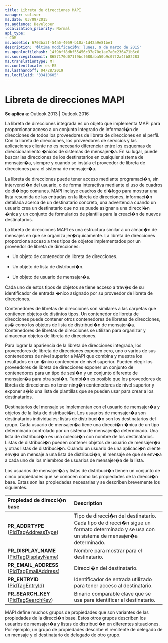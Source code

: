 ```yaml
---
title: Libreta de direcciones MAPI
manager: soliver
ms.date: 03/09/2015
ms.audience: Developer
localization_priority: Normal
api_type:
- COM
ms.assetid: 6703ba3f-54a5-4059-b10a-1d42a9e81be1
description: '�ltima modificaci�n: lunes, 9 de marzo de 2015'
ms.openlocfilehash: 14f9bff8dbf55456c37e70e1ae7a0c236471b6c0
ms.sourcegitcommit: 8657170d071f9bcf680aba50b9c07f2a4fb82283
ms.translationtype: MT
ms.contentlocale: es-ES
ms.lasthandoff: 04/28/2019
ms.locfileid: "33410605"
---
```

# <a name="mapi-address-book"></a>Libreta de direcciones MAPI

  
  
**Se aplica a**: Outlook 2013 | Outlook 2016 
  
La libreta de direcciones integrada es un objeto que implementa MAPI para proporcionar acceso a un conjunto integrado de informaci�n de direcciones de todos los proveedores de libreta de direcciones en el perfil. Con la libreta de direcciones, los proveedores de servicios y las aplicaciones cliente no es necesario diferenciar entre los esquemas de direccionamiento �nicos de sistemas de mensajer�a. En su lugar, puede buscar las direcciones de los destinatarios en cualquier sistema de mensajer�a, siempre y cuando se instala el proveedor de libreta de direcciones para el sistema de mensajer�a.
  
La libreta de direcciones puede tener acceso mediante programaci�n, sin intervenci�n del usuario, o de forma interactiva mediante el uso de cuadros de di�logo comunes. MAPI incluye cuadros de di�logo para mostrar una lista resumida de las entradas en la libreta de direcciones, informaci�n detallada acerca de un destinatario concreto, una advertencia cuando un usuario crea un destinatario que no se puede asignar a una direcci�n �nica y un conjunto de formularios de plantilla para la creaci�n de nuevos destinatarios.
  
La libreta de direcciones MAPI es una estructura similar a un almac�n de mensajes en que se organiza jer�rquicamente. La libreta de direcciones proporciona acceso a tres tipos de objetos implementados por un proveedor de libreta de direcciones:
  
- Un objeto de contenedor de libreta de direcciones.
    
- Un objeto de lista de distribuci�n.
    
- Un objeto de usuario de mensajer�a.
    
Cada uno de estos tipos de objetos se tiene acceso a trav�s de su identificador de entrada �nico asignado por su proveedor de libreta de direcciones. 
  
Contenedores de libretas de direcciones son similares a las carpetas que contienen objetos de distintos tipos. Un contenedor de libreta de direcciones puede contener otros contenedores de libretas de direcciones, as� como los objetos de lista de distribuci�n de mensajer�a. Contenedores de libretas de direcciones se utilizan para organizar y almacenar objetos de libreta de direcciones.
  
Para lograr la apariencia de la libreta de direcciones integrada, los proveedores de libreta de direcciones exponen cero, uno o varios de sus contenedores de nivel superior a MAPI que combina y muestra los resultados en un �nico contenedor de nivel superior. Pueden elegir los proveedores de libreta de direcciones exponer un conjunto de contenedores para un tipo de sesi�n y un conjunto diferente de mensajer�a para otra sesi�n. Tambi�n es posible que los proveedores de libreta de direcciones no tener ning�n contenedores de nivel superior y exponer s�lo una lista de plantillas que se pueden usar para crear a los destinatarios.
  
Destinatarios del mensaje se implementan con el usuario de mensajer�a y objetos de la lista de distribuci�n. Los usuarios de mensajer�a son destinatarios individuales; listas de distribuci�n son los destinatarios del grupo. Cada usuario de mensajer�a tiene una direcci�n �nica de un tipo determinado controlado por un sistema de mensajer�a determinado. Una lista de distribuci�n es una colecci�n con nombre de los destinatarios. Listas de distribuci�n pueden contener objetos de usuario de mensajer�a y otras listas de distribuci�n. Cuando un usuario de una aplicaci�n cliente env�a un mensaje a una lista de distribuci�n, el mensaje se que se env�a a cada uno de los miembros de usuarios de mensajer�a de la lista. 
  
Los usuarios de mensajer�a y listas de distribuci�n tienen un conjunto de cinco propiedades que se conocen como las propiedades de la direcci�n base. Estas son las propiedades necesarias y se describen brevemente los siguientes.
  
|**Propiedad de direcci�n base**|**Description**|
|:-----|:-----|
|**PR_ADDRTYPE** ([PidTagAddressType](pidtagaddresstype-canonical-property.md))  <br/> |Tipo de direcci�n del destinatario. Cada tipo de direcci�n sigue un formato determinado y se usa con un sistema de mensajer�a determinado.  <br/> |
|**PR_DISPLAY_NAME** ([PidTagDisplayName](pidtagdisplayname-canonical-property.md))  <br/> |Nombre para mostrar para el destinatario.  <br/> |
|**PR_EMAIL_ADDRESS** ([PidTagEmailAddress](pidtagemailaddress-canonical-property.md))  <br/> |Direcci�n del destinatario.  <br/> |
|**PR_ENTRYID** ([PidTagEntryId](pidtagentryid-canonical-property.md))  <br/> |Identificador de entrada utilizado para tener acceso al destinatario.  <br/> |
|**PR_SEARCH_KEY** ([PidTagSearchKey](pidtagsearchkey-canonical-property.md))  <br/> |Binario comparable clave que se usa para identificar al destinatario.  <br/> |
   
MAPI define muchos grupos de propiedades que son variantes de las propiedades de la direcci�n base. Estos otros grupos describen los usuarios de mensajer�a y listas de distribuci�n en diferentes situaciones. Por ejemplo, un grupo de propiedades describe el remitente de delegado de un mensaje y el destinatario de delegado de otro grupo.
  

